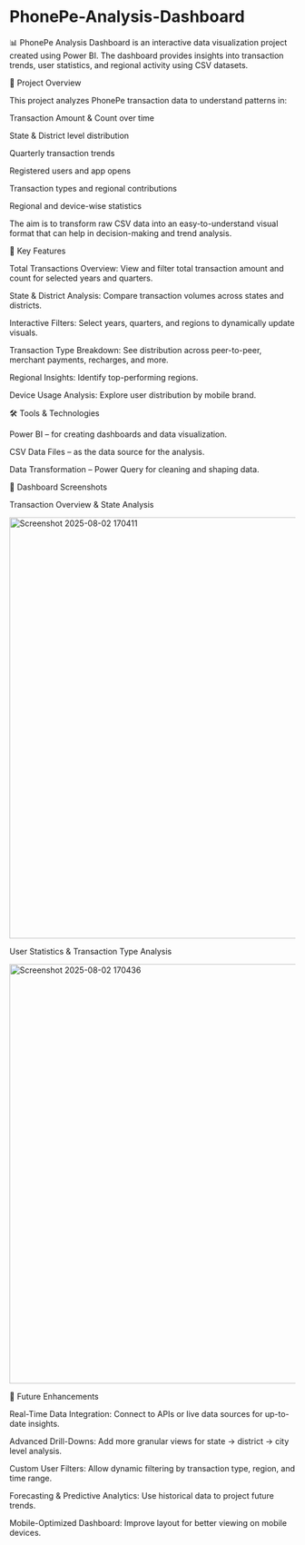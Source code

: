 # PhonePe-Analysis-Dashboard

📊 PhonePe Analysis Dashboard is an interactive data visualization project created using Power BI. The dashboard provides insights into transaction trends, user statistics, and regional activity using CSV datasets.

🎯 Project Overview

This project analyzes PhonePe transaction data to understand patterns in:

Transaction Amount & Count over time

State & District level distribution

Quarterly transaction trends

Registered users and app opens

Transaction types and regional contributions

Regional and device-wise statistics

The aim is to transform raw CSV data into an easy-to-understand visual format that can help in decision-making and trend analysis.

🔑 Key Features

Total Transactions Overview: View and filter total transaction amount and count for selected years and quarters.

State & District Analysis: Compare transaction volumes across states and districts.

Interactive Filters: Select years, quarters, and regions to dynamically update visuals.

Transaction Type Breakdown: See distribution across peer-to-peer, merchant payments, recharges, and more.

Regional Insights: Identify top-performing regions.

Device Usage Analysis: Explore user distribution by mobile brand.

🛠 Tools & Technologies

Power BI – for creating dashboards and data visualization.

CSV Data Files – as the data source for the analysis.

Data Transformation – Power Query for cleaning and shaping data.

📸 Dashboard Screenshots

Transaction Overview & State Analysis

<img width="1324" height="742" alt="Screenshot 2025-08-02 170411" src="https://github.com/user-attachments/assets/d0ae97f0-b48d-4ee2-93fa-fe6d25ec43b0" />


User Statistics & Transaction Type Analysis

<img width="1326" height="739" alt="Screenshot 2025-08-02 170436" src="https://github.com/user-attachments/assets/48c3de4c-9bcd-4597-9933-a638974e01f2" />

🚀 Future Enhancements

Real-Time Data Integration: Connect to APIs or live data sources for up-to-date insights.

Advanced Drill-Downs: Add more granular views for state → district → city level analysis.

Custom User Filters: Allow dynamic filtering by transaction type, region, and time range.

Forecasting & Predictive Analytics: Use historical data to project future trends.

Mobile-Optimized Dashboard: Improve layout for better viewing on mobile devices.

